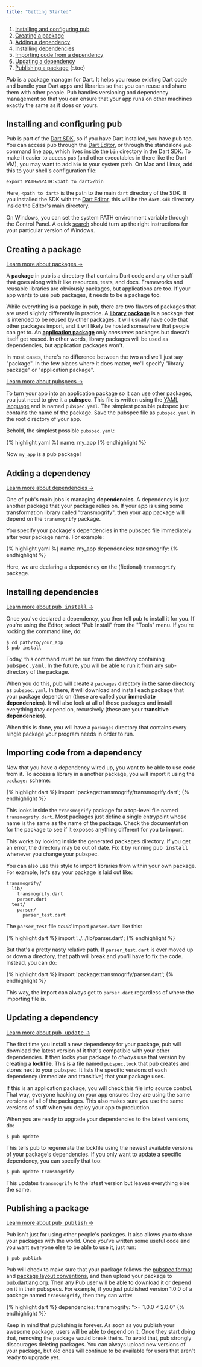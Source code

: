 ```yaml
---
title: "Getting Started"
---
```


1. [Installing and configuring pub](#installing-and-configuring-pub)
1. [Creating a package](#creating-a-package)
1. [Adding a dependency](#adding-a-dependency)
1. [Installing dependencies](#installing-dependencies)
1. [Importing code from a dependency](#importing-code-from-a-dependency)
1. [Updating a dependency](#updating-a-dependency)
1. [Publishing a package](#publishing-a-package)
{:.toc}

*Pub* is a package manager for Dart. It helps you reuse existing Dart code
and bundle your Dart apps and libraries so that you can reuse and share them
with other people. Pub handles versioning and dependency management so that you
can ensure that your app runs on other machines exactly the same as it does on
yours.

## Installing and configuring pub

Pub is part of the [Dart SDK](http://dartlang.org/docs/sdk/), so if you have
Dart installed, you have pub too. You can access pub through the
[Dart Editor](http://www.dartlang.org/docs/editor/), or through the standalone
`pub` command line app, which lives inside the `bin` directory in the Dart SDK.
To make it easier to access `pub` (and other executables in there like the Dart
VM), you may want to add `bin` to your system path. On Mac and Linux, add this
to your shell's configuration file:

    export PATH=$PATH:<path to dart>/bin

Here, `<path to dart>` is the path to the main `dart` directory of the SDK. If
you installed the SDK with the
[Dart Editor](http://www.dartlang.org/docs/editor/#download), this will be the
`dart-sdk` directory inside the Editor's main directory.

On Windows, you can set the system PATH environment variable through the
Control Panel. A quick
[search](https://www.google.com/search?q=windows+set+environment+variable)
should turn up the right instructions for your particular version of Windows.

## Creating a package

<div class="learn-more">
  <a href="/doc/package-layout.html">
    Learn more about packages &rarr;
  </a>
</div>

A **package** in pub is a directory that contains Dart code and any other stuff
that goes along with it like resources, tests, and docs. Frameworks and
reusable libraries are obviously packages, but applications are too. If your
app wants to use pub packages, it needs to be a package too.

While everything is a package in pub, there are two flavors of packages that are
used slightly differently in practice. A [**library
package**](glossary.html#library-package) is a package that is intended to be
reused by other packages. It will usually have code that other packages import,
and it will likely be hosted somewhere that people can get to. An [**application
package**](glossary.html#application-package) only *consumes* packages but
doesn't itself get reused. In other words, library packages will be used as
dependencies, but application packages won't.

In most cases, there's no difference between the two and we'll just say
"package". In the few places where it does matter, we'll specify "library
package" or "application package".

<div class="learn-more">
  <a href="/doc/pubspec.html">
    Learn more about pubspecs &rarr;
  </a>
</div>

To turn your app into an application package so it can use other packages, you
just need to give it a **pubspec**. This file is written using the
[YAML language](http://yaml.org) and is named `pubspec.yaml`. The simplest
possible pubspec just contains the name of the package. Save the pubspec file as
`pubspec.yaml` in the root directory of your app.

Behold, the simplest possible `pubspec.yaml`:

{% highlight yaml %}
name: my_app
{% endhighlight %}

Now `my_app` is a pub package!

## Adding a dependency

<div class="learn-more">
  <a href="/doc/pubspec.html#dependencies">
    Learn more about dependencies &rarr;
  </a>
</div>

One of pub's main jobs is managing **dependencies**. A dependency is just
another package that your package relies on. If your app is using some
transformation library called "transmogrify", then your app package will depend
on the `transmogrify` package.

You specify your package's dependencies in the pubspec file immediately after
your package name. For example:

{% highlight yaml %}
name: my_app
dependencies:
  transmogrify:
{% endhighlight %}

Here, we are declaring a dependency on the (fictional) `transmogrify` package.

## Installing dependencies

<div class="learn-more">
  <a href="/doc/pub-install.html">
    Learn more about <tt>pub install</tt> &rarr;
  </a>
</div>

Once you've declared a dependency, you then tell pub to install it for you. If
you're using the Editor, select "Pub Install" from the "Tools" menu. If you're
rocking the command line, do:

    $ cd path/to/your_app
    $ pub install

<aside class="alert alert-warning">
Today, this command must be run from the directory containing
<tt>pubspec.yaml</tt>. In the future, you will be able to run it from any
sub-directory of the package.
</aside>

When you do this, pub will create a `packages` directory in the same directory
as `pubspec.yaml`. In there, it will download and install each package that
your package depends on (these are called your **immediate dependencies**). It
will also look at all of those packages and install everything *they* depend
on, recursively (these are your **transitive dependencies**).

When this is done, you will have a `packages` directory that contains every
single package your program needs in order to run.

## Importing code from a dependency

Now that you have a dependency wired up, you want to be able to use code from
it. To access a library in a another package, you will import it using the
`package:` scheme:

{% highlight dart %}
import 'package:transmogrify/transmogrify.dart';
{% endhighlight %}

This looks inside the `transmogrify` package for a top-level file named
`transmogrify.dart`. Most packages just define a single entrypoint whose name
is the same as the name of the package. Check the documentation for the package
to see if it exposes anything different for you to import.

<aside class="alert alert-info">
This works by looking inside the generated <tt>packages</tt> directory. If you
get an error, the directory may be out of date. Fix it by running
<tt>pub install</tt> whenever you change your pubspec.
</aside>

You can also use this style to import libraries from within your own package.
For example, let's say your package is laid out like:

    transmogrify/
      lib/
        transmogrify.dart
        parser.dart
      test/
        parser/
          parser_test.dart

The `parser_test` file *could* import `parser.dart` like this:

{% highlight dart %}
import '../../lib/parser.dart';
{% endhighlight %}

But that's a pretty nasty relative path. If `parser_test.dart` is ever moved
up or down a directory, that path will break and you'll have to fix the code.
Instead, you can do:

{% highlight dart %}
import 'package:transmogrify/parser.dart';
{% endhighlight %}

This way, the import can always get to `parser.dart` regardless of where the
importing file is.

<!-- TODO(rnystrom): Enable this when that doc exists.
<div class="learn-more">
  <a href="/doc/package-scheme.html">
  Learn more about the <tt>package:</tt> scheme
    <i class="icon-hand-right icon-white">&nbsp;</i>
  </a>
</div>
-->

## Updating a dependency

<div class="learn-more">
  <a href="/doc/pub-update.html">
  Learn more about <tt>pub update</tt> &rarr;
  </a>
</div>

The first time you install a new dependency for your package, pub will download
the latest version of it that's compatible with your other dependencies. It
then locks your package to *always* use that version by creating a **lockfile**.
This is a file named `pubspec.lock` that pub creates and stores next to your
pubspec. It lists the specific versions of each dependency (immediate and
transitive) that your package uses.

If this is an application package, you will check this file into source control.
That way, everyone hacking on your app ensures they are using the same versions
of all of the packages. This also makes sure you use the same versions of stuff
when you deploy your app to production.

When you are ready to upgrade your dependencies to the latest versions, do:

    $ pub update

This tells pub to regenerate the lockfile using the newest available versions of
your package's dependencies. If you only want to update a specific dependency,
you can specify that too:

    $ pub update transmogrify

This updates `transmogrify` to the latest version but leaves everything else the
same.

## Publishing a package

<div class="learn-more">
  <a href="/doc/pub-lish.html">
  Learn more about <tt>pub publish</tt> &rarr;
  </a>
</div>

Pub isn't just for using other people's packages. It also allows you to share
your packages with the world. Once you've written some useful code and you want
everyone else to be able to use it, just run:

    $ pub publish

Pub will check to make sure that your package follows the [pubspec
format](pubspec.html) and [package layout conventions](package-layout.html), and
then upload your package to [pub.dartlang.org](http://pub.dartlang.org). Then
any Pub user will be able to download it or depend on it in their pubspecs. For
example, if you just published version 1.0.0 of a package named `transmogrify`,
then they can write:

{% highlight dart %}
dependencies:
  transmogrify: ">= 1.0.0 < 2.0.0"
{% endhighlight %}

Keep in mind that publishing is forever. As soon as you publish your awesome
package, users will be able to depend on it. Once they start doing that,
removing the package would break theirs. To avoid that, pub strongly discourages
deleting packages. You can always upload new versions of your package, but old
ones will continue to be available for users that aren't ready to upgrade yet.
